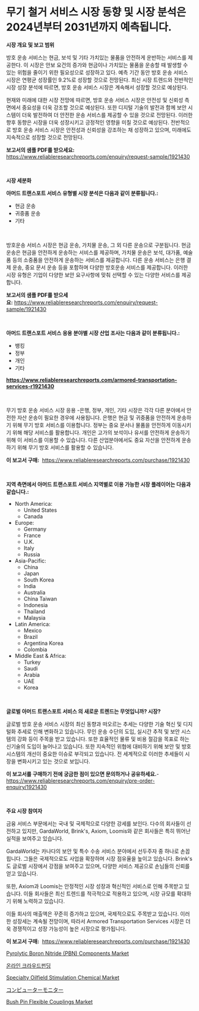 <p><h1>무기 철거 서비스 시장 동향 및 시장 분석은 2024년부터 2031년까지 예측됩니다.</h1></p><p><strong>시장 개요 및 보고 범위</strong></p>
<p><p>방호 운송 서비스는 현금, 보석 및 기타 가치있는 물품을 안전하게 운반하는 서비스를 제공한다. 이 시장은 안보 요건의 증가와 현금이나 가치있는 물품을 운송할 때 발생할 수 있는 위험을 줄이기 위한 필요성으로 성장하고 있다. 예측 기간 동안 방호 운송 서비스 시장은 연평균 성장률인 9.2%로 성장할 것으로 전망된다. 최신 시장 트렌드와 전반적인 시장 성장 분석에 따르면, 방호 운송 서비스 시장은 계속해서 성장할 것으로 예상된다.</p><p>현재와 미래에 대한 시장 전망에 따르면, 방호 운송 서비스 시장은 안전성 및 신뢰성 측면에서 중요성을 더욱 강조할 것으로 예상된다. 또한 디지털 기술의 발전과 함께 보안 시스템이 더욱 발전하여 더 안전한 운송 서비스를 제공할 수 있을 것으로 전망된다. 이러한 향후 동향은 시장을 더욱 성장시키고 긍정적인 영향을 미칠 것으로 예상된다. 전반적으로 방호 운송 서비스 시장은 안전성과 신뢰성을 강조하는 채 성장하고 있으며, 미래에도 지속적으로 성장할 것으로 전망된다.</p></p>
<p><strong>보고서의 샘플 PDF를 받으세요:</strong> <a href="https://www.reliableresearchreports.com/enquiry/request-sample/1921430">https://www.reliableresearchreports.com/enquiry/request-sample/1921430</a></p>
<p>&nbsp;</p>
<p><strong>시장 세분화</strong></p>
<p><strong>아머드 트랜스포트 서비스 유형별 시장 분석은 다음과 같이 분류됩니다.:</strong></p>
<p><ul><li>현금 운송</li><li>귀중품 운송</li><li>기타</li></ul></p>
<p>&nbsp;</p>
<p><p>방호운송 서비스 시장은 현금 운송, 가치물 운송, 그 외 다른 운송으로 구분됩니다. 현금 운송은 현금을 안전하게 운송하는 서비스를 제공하며, 가치물 운송은 보석, 대가품, 예술품 등의 소중품을 안전하게 운송하는 서비스를 제공합니다. 다른 운송 서비스는 은행 결제 운송, 중요 문서 운송 등을 포함하며 다양한 방호운송 서비스를 제공합니다. 이러한 시장 유형은 기업이 다양한 보안 요구사항에 맞춰 선택할 수 있는 다양한 서비스를 제공합니다.</p></p>
<p><strong>보고서의 샘플 PDF를 받으세요:</strong>&nbsp;<a href="https://www.reliableresearchreports.com/enquiry/request-sample/1921430">https://www.reliableresearchreports.com/enquiry/request-sample/1921430</a></p>
<p>&nbsp;</p>
<p><strong> 아머드 트랜스포트 서비스 응용 분야별 시장 산업 조사는 다음과 같이 분류됩니다.:</strong></p>
<p><ul><li>뱅킹</li><li>정부</li><li>개인</li><li>기타</li></ul></p>
<p><strong><a href="https://www.reliableresearchreports.com/armored-transportation-services-r1921430">https://www.reliableresearchreports.com/armored-transportation-services-r1921430</a></strong></p>
<p>&nbsp;</p>
<p><p>무기 방호 운송 서비스 시장 응용 -은행, 정부, 개인, 기타 시장은 각각 다른 분야에서 안전한 자산 운송이 필요한 경우에 사용됩니다. 은행은 현금 및 귀중품을 안전하게 운송하기 위해 무기 방호 서비스를 이용합니다. 정부는 중요 문서나 물품을 안전하게 이동시키기 위해 해당 서비스를 활용합니다. 개인은 고가의 보석이나 유서를 안전하게 운송하기 위해 이 서비스를 이용할 수 있습니다. 다른 산업분야에서도 중요 자산을 안전하게 운송하기 위해 무기 방호 서비스를 활용할 수 있습니다.</p></p>
<p><strong>이 보고서 구매:</strong>&nbsp; <a href="https://www.reliableresearchreports.com/purchase/1921430">https://www.reliableresearchreports.com/purchase/1921430</a></p>
<p>&nbsp;</p>
<p><strong>지역 측면에서 아머드 트랜스포트 서비스 지역별로 이용 가능한 시장 플레이어는 다음과 같습니다.:</strong></p>
<p><ul>
    <li>
        North America:
        <ul>
            <li>United States</li>
            <li>Canada</li>
        </ul>
    </li>
    <li>
        Europe:
        <ul>
            <li>Germany</li>
            <li>France</li>
            <li>U.K.</li>
            <li>Italy</li>
            <li>Russia</li>
        </ul>
    </li>
    <li>
        Asia-Pacific:
        <ul>
            <li>China</li>
            <li>Japan</li>
            <li>South Korea</li>
            <li>India</li>
            <li>Australia</li>
            <li>China Taiwan</li>
            <li>Indonesia</li>
            <li>Thailand</li>
            <li>Malaysia</li>
        </ul>
    </li>
    <li>
        Latin America:
        <ul>
            <li>Mexico</li>
            <li>Brazil</li>
            <li>Argentina Korea</li>
            <li>Colombia</li>
        </ul>
    </li>
    <li>
        Middle East & Africa:
        <ul>
            <li>Turkey</li>
            <li>Saudi</li>
            <li>Arabia</li>
            <li>UAE</li>
            <li>Korea</li>
        </ul>
    </li>
    </ul></p>
<p>&nbsp;</p>
<p><strong>글로벌 아머드 트랜스포트 서비스 의 새로운 트렌드는 무엇입니까? 시장?</strong></p>
<p><p>글로벌 방호 운송 서비스 시장의 최신 동향과 떠오르는 추세는 다양한 기술 혁신 및 디지털화 추세로 인해 변화하고 있습니다. 무인 운송 수단의 도입, 실시간 추적 및 보안 시스템의 강화 등이 주목을 받고 있습니다. 또한 효율적인 물류 및 비용 절감을 목표로 하는 신기술의 도입이 늘어나고 있습니다. 또한 지속적인 위협에 대비하기 위해 보안 및 방호 시스템의 개선이 중요한 이슈로 부각되고 있습니다. 전 세계적으로 이러한 추세들이 시장을 변화시키고 있는 것으로 보입니다.</p></p>
<p><strong>이 보고서를 구매하기 전에 궁금한 점이 있으면 문의하거나 공유하세요.</strong>- <a href="https://www.reliableresearchreports.com/enquiry/pre-order-enquiry/1921430">https://www.reliableresearchreports.com/enquiry/pre-order-enquiry/1921430</a></p>
<p>&nbsp;</p>
<p><strong>주요 시장 참여자</strong></p>
<p><p>금융 서비스 부문에서는 국내 및 국제적으로 다양한 강세를 보인다. 다수의 회사들이 선전하고 있지만, GardaWorld, Brink's, Axiom, Loomis와 같은 회사들은 특히 뛰어난 실적을 보여주고 있습니다.</p><p>GardaWorld는 카나다의 보안 및 특수 수송 서비스 분야에서 선두주자 중 하나로 손꼽힙니다. 그들은 국제적으로도 사업을 확장하며 시장 점유율을 높이고 있습니다. Brink's도 글로벌 시장에서 강점을 보여주고 있으며, 다양한 서비스 제공으로 손님들의 신뢰를 얻고 있습니다. </p><p>또한, Axiom과 Loomis는 안정적인 시장 성장과 혁신적인 서비스로 인해 주목받고 있습니다. 이들 회사들은 최신 트렌드를 적극적으로 적용하고 있으며, 시장 규모를 확대하기 위해 노력하고 있습니다.</p><p>이들 회사의 매출액은 꾸준히 증가하고 있으며, 국제적으로도 주목받고 있습니다. 이러한 성장세는 계속될 전망이며, 따라서 Armored Transportation Services 시장은 더욱 경쟁적이고 성장 가능성이 높은 시장으로 평가됩니다.</p></p>
<p><strong>이 보고서 구매:</strong>&nbsp;&nbsp;<a href="https://www.reliableresearchreports.com/purchase/1921430">https://www.reliableresearchreports.com/purchase/1921430</a></p>
<p><p><a href="https://cute-banjo-8ca.notion.site/Pyrolytic-Boron-Nitride-PBN-Components-Market-Furnishes-Information-on-Market-Share-Market-Trends-c83779c466844ce1ac99be4cea95ce0d">Pyrolytic Boron Nitride (PBN) Components Market</a></p><p><a href="https://github.com/rcabello548/Market-Research-Report-List-1/blob/main/353819848753.md">온라인 크라우드펀딩</a></p><p><a href="https://issuu.com/reportprime-2/docs/specialty-oilfield-stimulation-chemical-market-siz">Specialty Oilfield Stimulation Chemical Market</a></p><p><a href="https://github.com/schmahlson/Market-Research-Report-List-1/blob/main/717857352903.md">コンピューターモニター</a></p><p><a href="https://view.publitas.com/reportprime-1/bush-pin-flexible-couplings-market-size-market-outlook-and-market-forecast-2024-to-2031/">Bush Pin Flexible Couplings Market</a></p></p>